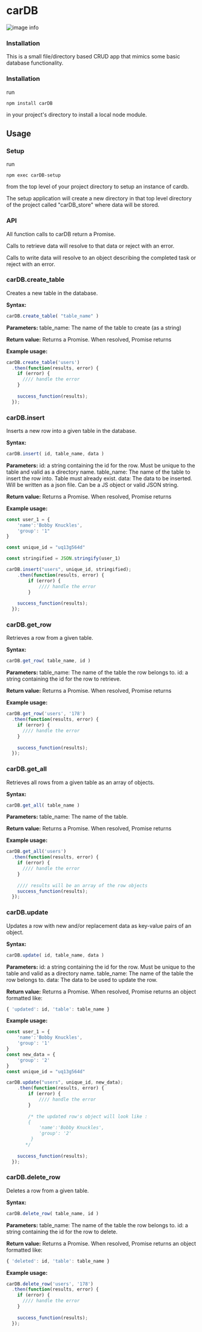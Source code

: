 # carDB
![image info](/carDB/head.jpg)

### Installation
This is a small file/directory based CRUD app that mimics some basic database functionality.

### Installation

run 
```console
npm install carDB
```

in your project's directory to install a local node module.


## Usage

### Setup
run 
```console
npm exec carDB-setup
```

from the top level of your project directory to setup an instance of cardb. 

The setup application will create a new directory in that top level directory of the project called "carDB_store" where data will be stored.


### API

All function calls to carDB return a Promise. 

Calls to retrieve data will resolve to that data or reject with an error. 

Calls to write data will resolve to an object describing the completed task or reject with an error.

### carDB.create_table
Creates a new table in the database.

**Syntax:** 
```javascript
carDB.create_table( "table_name" )
```

**Parameters:** table_name: The name of the table to create (as a string)

**Return value:** Returns a Promise. When resolved, Promise returns 

**Example usage:** 
```javascript
carDB.create_table('users')
  .then(function(results, error) {
    if (error) {
      //// handle the error
    }
    
    success_function(results);
  });
```

### carDB.insert
Inserts a new row into a given table in the database.

**Syntax:** 
```javascript
carDB.insert( id, table_name, data )
```

**Parameters:** 
id: a string containing the id for the row. Must be unique to the table and valid as a directory name.
table_name: The name of the table to insert the row into. Table must already exist.
data: The data to be inserted. Will be written as a json file. Can be a JS object or valid JSON string.

**Return value:** Returns a Promise. When resolved, Promise returns 

**Example usage:** 

```javascript
const user_1 = {
    'name':'Bobby Knuckles',
    'group': '1"
}

const unique_id = "uq13g564d"

const stringified = JSON.stringify(user_1)

carDB.insert("users", unique_id, stringified);
    .then(function(results, error) {
        if (error) {
            //// handle the error
        }
    
    success_function(results);
  });
```

### carDB.get_row
Retrieves a row from a given table.

**Syntax:** 
```javascript
carDB.get_row( table_name, id )
```

**Parameters:** 
table_name: The name of the table the row belongs to.
id: a string containing the id for the row to retrieve. 


**Return value:** Returns a Promise. When resolved, Promise returns 

**Example usage:** 
```javascript
carDB.get_row('users', '178')
  .then(function(results, error) {
    if (error) {
      //// handle the error
    }
    
    success_function(results);
  });
```


### carDB.get_all
Retrieves all rows from a given table as an array of objects.

**Syntax:** 
```javascript
carDB.get_all( table_name )
```

**Parameters:** 
table_name: The name of the table.

**Return value:** Returns a Promise. When resolved, Promise returns 

**Example usage:** 
```javascript
carDB.get_all('users')
  .then(function(results, error) {
    if (error) {
      //// handle the error
    }
    
    //// results will be an array of the row objects
    success_function(results);
  });
```

### carDB.update
Updates a row with new and/or replacement data as key-value pairs of an object. 


**Syntax:** 
```javascript
carDB.update( id, table_name, data )
```

**Parameters:** 
id: a string containing the id for the row. Must be unique to the table and valid as a directory name.
table_name: The name of the table the row belongs to.
data: The data to be used to update the row. 

**Return value:** Returns a Promise.  When resolved, Promise returns an object formatted like: 
```javascript
{ 'updated': id, 'table': table_name }
```

**Example usage:** 

```javascript
const user_1 = {
    'name':'Bobby Knuckles',
    'group': '1'
}
const new_data = {
    'group': '2'
}
const unique_id = "uq13g564d"

carDB.update("users", unique_id, new_data);
    .then(function(results, error) {
        if (error) {
            //// handle the error
        }
        
        /* the updated row's object will look like :
        {
            'name':'Bobby Knuckles',
            'group': '2'
         }
       */
    
    success_function(results);
  });
```


### carDB.delete_row 
Deletes a row from a given table.

**Syntax:** 
```javascript
carDB.delete_row( table_name, id )
```

**Parameters:** 
table_name: The name of the table the row belongs to.
id: a string containing the id for the row to delete. 


**Return value:** Returns a Promise. When resolved, Promise returns an object formatted like: 
```javascript
{ 'deleted': id, 'table': table_name }
```


**Example usage:** 
```javascript
carDB.delete_row('users', '178')
  .then(function(results, error) {
    if (error) {
      //// handle the error
    }
    
    success_function(results);
  });
```
